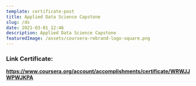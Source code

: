 ```yaml
---
template: certificate-post
title: Applied Data Science Capstone
slug: /ds
date: 2021-03-01 12:46
description: Applied Data Science Capstone
featuredImage: /assets/coursera-rebrand-logo-square.png
---
```


### **Link Certificate:**
**<https://www.coursera.org/account/accomplishments/certificate/WRWJJWPWJKPA>**